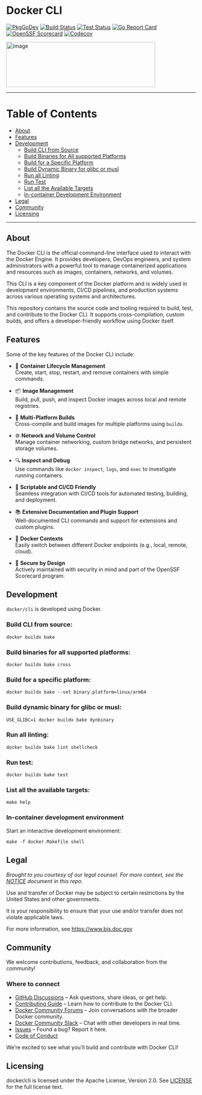 # Docker CLI

[![PkgGoDev](https://pkg.go.dev/badge/github.com/docker/cli)](https://pkg.go.dev/github.com/docker/cli)
[![Build Status](https://img.shields.io/github/actions/workflow/status/docker/cli/build.yml?branch=master&label=build&logo=github)](https://github.com/docker/cli/actions?query=workflow%3Abuild)
[![Test Status](https://img.shields.io/github/actions/workflow/status/docker/cli/test.yml?branch=master&label=test&logo=github)](https://github.com/docker/cli/actions?query=workflow%3Atest)
[![Go Report Card](https://goreportcard.com/badge/github.com/docker/cli)](https://goreportcard.com/report/github.com/docker/cli)
[![OpenSSF Scorecard](https://api.scorecard.dev/projects/github.com/docker/cli/badge)](https://scorecard.dev/viewer/?uri=github.com/docker/cli)
[![Codecov](https://img.shields.io/codecov/c/github/docker/cli?logo=codecov)](https://codecov.io/gh/docker/cli)

<img width="396" height="120" alt="image" src="https://github.com/user-attachments/assets/faf50e49-5be0-4436-946b-70398703163c" />

---

# Table of Contents

- [About](#about)
- [Features](#features)
- [Development](#development)
  - [Build CLI from Source](#build-cli-from-source)
  - [Build Binaries for All supported Platforms](#build-binaries-for-all-supported-platforms)
  - [Build for a Specific Platform](#build-for-a-specific-platform)
  - [Build Dynamic Binary for glibc or musl](#build-dynamic-binary-for-glibc-or-musl)
  - [Run all Linting](#run-all-linting)
  - [Run Test](#run-test)
  - [List all the Available Targets](#list-all-the-available-targets)
  - [In-container Development Environment](#in-container-development-environment)
- [Legal](#legal)
- [Community](#community)
- [Licensing](#licensing)


---

## About

The Docker CLI is the official command-line interface used to interact with the Docker Engine. It provides developers, DevOps engineers, and system administrators with a powerful tool to manage containerized applications and resources such as images, containers, networks, and volumes.

This CLI is a key component of the Docker platform and is widely used in development environments, CI/CD pipelines, and production systems across various operating systems and architectures.

This repository contains the source code and tooling required to build, test, and contribute to the Docker CLI. It supports cross-compilation, custom builds, and offers a developer-friendly workflow using Docker itself.

## Features

Some of the key features of the Docker CLI include:

- 🐳 **Container Lifecycle Management**  
  Create, start, stop, restart, and remove containers with simple commands.

- 📦 **Image Management**  
  Build, pull, push, and inspect Docker images across local and remote registries.

- 🔄 **Multi-Platform Builds**  
  Cross-compile and build images for multiple platforms using `buildx`.

- ⚙️ **Network and Volume Control**  
  Manage container networking, custom bridge networks, and persistent storage volumes.

- 🔍 **Inspect and Debug**  
  Use commands like `docker inspect`, `logs`, and `exec` to investigate running containers.

- 🧪 **Scriptable and CI/CD Friendly**  
  Seamless integration with CI/CD tools for automated testing, building, and deployment.

- 📚 **Extensive Documentation and Plugin Support**  
  Well-documented CLI commands and support for extensions and custom plugins.

- 🐳 **Docker Contexts**  
  Easily switch between different Docker endpoints (e.g., local, remote, cloud).

- 🔐 **Secure by Design**  
  Actively maintained with security in mind and part of the OpenSSF Scorecard program.


## Development

`docker/cli` is developed using Docker.

### Build CLI from source:

```shell
docker buildx bake
```

### Build binaries for all supported platforms:

```shell
docker buildx bake cross
```

### Build for a specific platform:

```shell
docker buildx bake --set binary.platform=linux/arm64 
```

### Build dynamic binary for glibc or musl:

```shell
USE_GLIBC=1 docker buildx bake dynbinary 
```

### Run all linting:

```shell
docker buildx bake lint shellcheck
```

### Run test:

```shell
docker buildx bake test
```

### List all the available targets:

```shell
make help
```

### In-container development environment

Start an interactive development environment:

```shell
make -f docker.Makefile shell
```

## Legal

*Brought to you courtesy of our legal counsel. For more context,
see the [NOTICE](https://github.com/docker/cli/blob/master/NOTICE) document in this repo.*

Use and transfer of Docker may be subject to certain restrictions by the
United States and other governments.

It is your responsibility to ensure that your use and/or transfer does not
violate applicable laws.

For more information, see https://www.bis.doc.gov

## Community

We welcome contributions, feedback, and collaboration from the community!

### Where to connect

- [GitHub Discussions](https://github.com/docker/cli/discussions) – Ask questions, share ideas, or get help.
- [Contributing Guide](https://github.com/docker/cli/blob/master/CONTRIBUTING.md) – Learn how to contribute to the Docker CLI.
- [Docker Community Forums](https://forums.docker.com) – Join conversations with the broader Docker community.
- [Docker Community Slack](https://dockr.ly/slack) – Chat with other developers in real time.
- [Issues](https://github.com/docker/cli/issues) – Found a bug? Report it here.
- [Code of Conduct](https://github.com/docker/cli/blob/master/CODE_OF_CONDUCT.md)

We’re excited to see what you’ll build and contribute with Docker CLI!

## Licensing

docker/cli is licensed under the Apache License, Version 2.0. See
[LICENSE](https://github.com/docker/docker/blob/master/LICENSE) for the full
license text.

